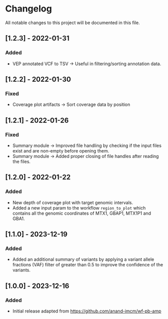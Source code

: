 # Changelog

All notable changes to this project will be documented in this file.
## [1.2.3] - 2022-01-31

### Added
- VEP annotated VCF to TSV -> Useful in filtering/sorting annotation data.

## [1.2.2] - 2022-01-30

### Fixed
- Coverage plot artifacts -> Sort coverage data by position

## [1.2.1] - 2022-01-26

### Fixed
- Summary module -> Improved file handling by checking if the input files exist and are non-empty before opening them.
- Summary module -> Added proper closing of file handles after reading the files.

## [1.2.0] - 2022-01-22

### Added

- New depth of coverage plot with target genomic intervals.
- Added a new input param to the workflow `region_to_plot` which contains all the genomic coordinates of MTX1, GBAP1, MTX1P1 and GBA1.

## [1.1.0] - 2023-12-19

### Added

- Added an additional summary of variants by applying a variant allele fractions (VAF) filter of greater than 0.5 to improve the confidence of the variants.

## [1.0.0] - 2023-12-16

### Added

- Initial release adapted from https://github.com/anand-imcm/wf-pb-amp